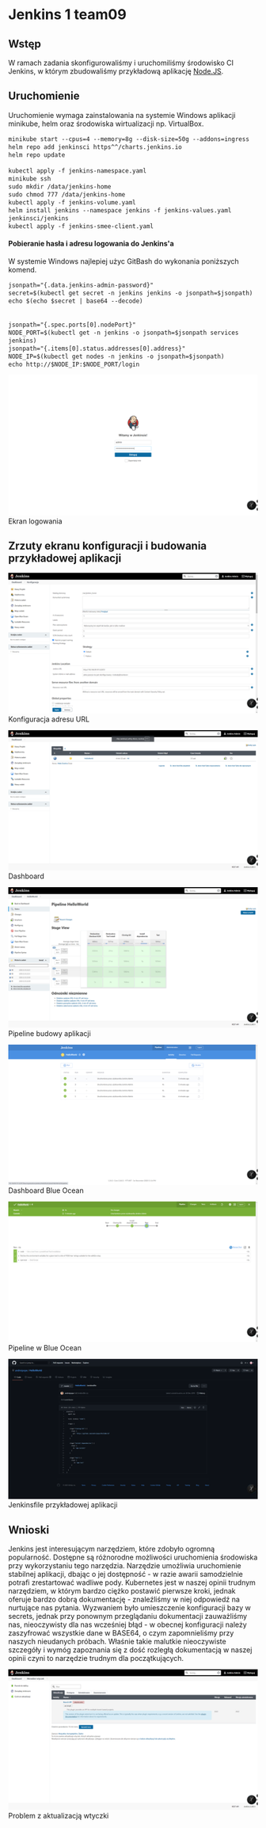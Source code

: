 # Jenkins 1 team09

## Wstęp
W ramach zadania skonfigurowaliśmy i uruchomiliśmy środowisko CI Jenkins, w którym zbudowaliśmy przykładową aplikację [Node.JS](https://github.com/andreipope/HelloWorld/).

## Uruchomienie
Uruchomienie wymaga zainstalowania na systemie Windows aplikacji minikube, helm  oraz środowiska wirtualizacji np. VirtualBox.

```
minikube start --cpus=4 --memory=8g --disk-size=50g --addons=ingress
helm repo add jenkinsci https^^/charts.jenkins.io
helm repo update

kubectl apply -f jenkins-namespace.yaml
minikube ssh
sudo mkdir /data/jenkins-home
sudo chmod 777 /data/jenkins-home
kubectl apply -f jenkins-volume.yaml
helm install jenkins --namespace jenkins -f jenkins-values.yaml jenkinsci/jenkins
kubectl apply -f jenkins-smee-client.yaml
```

#### Pobieranie hasła i adresu logowania do Jenkins'a

W systemie Windows najlepiej użyc GitBash do wykonania poniższych komend.
```
jsonpath="{.data.jenkins-admin-password}"
secret=$(kubectl get secret -n jenkins jenkins -o jsonpath=$jsonpath)
echo $(echo $secret | base64 --decode)


jsonpath="{.spec.ports[0].nodePort}"
NODE_PORT=$(kubectl get -n jenkins -o jsonpath=$jsonpath services jenkins)
jsonpath="{.items[0].status.addresses[0].address}"
NODE_IP=$(kubectl get nodes -n jenkins -o jsonpath=$jsonpath)
echo http://$NODE_IP:$NODE_PORT/login
```
![Ekran logowania](imgs/1.png)
Ekran logowania

## Zrzuty ekranu konfiguracji i budowania przykładowej aplikacji

![Konfiguracja adresu URL](imgs/2.png)
Konfiguracja adresu URL

![Dashboard Jenkins'a](imgs/3.png)
Dashboard

![Pipeline budowy aplikacji](imgs/4.png)
Pipeline budowy aplikacji

![Dashboard Blue Ocean](imgs/5.png)
Dashboard Blue Ocean

![Pipeline w Blue Ocean](imgs/6.png)
Pipeline w Blue Ocean

![Jenkinsfile przykładowej aplikacji](imgs/7.png)
Jenkinsfile przykładowej aplikacji

## Wnioski
Jenkins jest interesującym narzędziem, które zdobyło ogromną popularność. Dostępne są różnorodne możliwości uruchomienia środowiska przy wykorzystaniu tego narzędzia. Narzędzie umożliwia uruchomienie stabilnej aplikacji, dbając o jej dostępność - w razie awarii samodzielnie potrafi zrestartować wadliwe pody. Kubernetes jest w naszej opinii trudnym narzędziem, w którym bardzo ciężko postawić pierwsze kroki, jednak oferuje bardzo dobrą dokumentację - znaleźliśmy w niej odpowiedź na nurtujące nas pytania. Wyzwaniem było umieszczenie konfiguracji bazy w secrets, jednak przy ponownym przeglądaniu dokumentacji zauważliśmy nas, nieoczywisty dla nas wcześniej błąd - w obecnej konfiguracji należy zaszyfrować wszystkie dane w BASE64, o czym zapomnieliśmy przy naszych nieudanych próbach. Właśnie takie malutkie nieoczywiste szczegóły i wymóg zapoznania się z dość rozległą dokumentacją w naszej opinii czyni to narzędzie trudnym dla początkujących.

![Problem z aktualizacją wtyczki](imgs/8.png)
Problem z aktualizacją wtyczki
